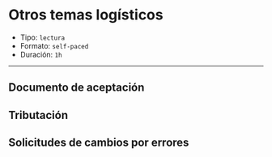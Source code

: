 # Otros temas logísticos

* Tipo: `lectura`
* Formato: `self-paced`
* Duración: `1h`

***


## Documento de aceptación

## Tributación

## Solicitudes de cambios por errores
